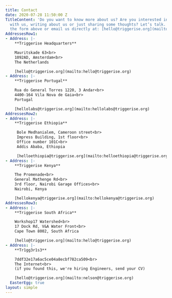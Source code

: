 ```yaml
---
title: Contact
date: 2020-07-28 11:50:00 Z
TitleContent: 'Do you want to know more about us? Are you interested in investing
  with us, writing about us or just sharing some thoughts? Let’s talk. You can use
  the form above or email us directly at: [hello@triggerise.org](mailto:hello@triggerise.org)'
AddressesRow1:
- Address: |-
    **Triggerise Headquarters**

    Mauritskade 63<br>
    1092AD, Amsterdam<br>
    The Netherlands

    [hello@triggerise.org](mailto:hello@triggerise.org)
- Address: |-
    **Triggerise Portugal**

    Rua do General Torres 1220, 3 Andar<br>
    4400-164 Vila Nova de Gaia<br>
    Portugal

    [hellolabs@triggerise.org](mailto:hellolabs@triggerise.org)
AddressesRow2:
- Address: |-
    **Triggerise Ethiopia**

     Bole Medhanialem, Cameroon street<br>
     Impress Building, 1st floor<br>
     Office number 101C<br>
     Addis Ababa, Ethiopia

     [helloethiopia@triggerise.org](mailto:helloethiopia@triggerise.org)
- Address: |-
    **Triggerise Kenya**

    The Promenade<br>
    General Mathenge Rd<br>
    3rd floor, Nairobi Garage Offices<br>
    Nairobi, Kenya

    [hellokenya@triggerise.org](mailto:hellokenya@triggerise.org)
AddressesRow3:
- Address: |-
    **Triggerise South Africa**

    Workshop17 Watershed<br>
    17 Dock Rd, V&A Water Front<br>
    Cape Town 8002, South Africa

    [hello@triggerise.org](mailto:hello@triggerise.org)
- Address: |-
    **Tr1gg3r1s3**

    7ddf32e17a6ac5ce04a8ecbf782ca509<br>
    The Internet<br>
    (if you found this, we're hiring Engineers, send your CV)

    [hello@triggerise.org](mailto:nelson@triggerise.org)
  EasterEgg: true
layout: simple
---
```


